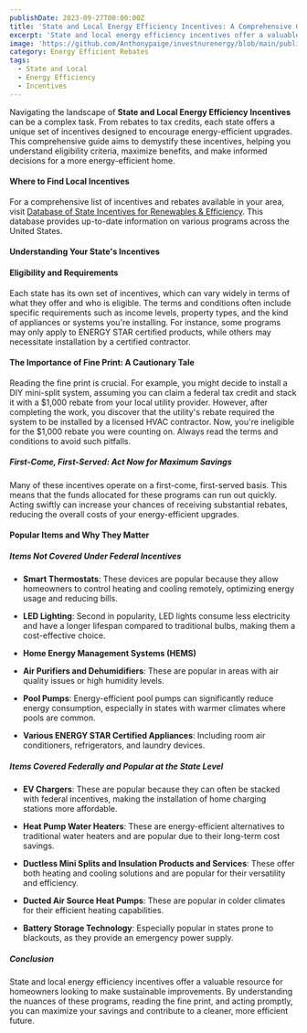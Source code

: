 ```yaml
---
publishDate: 2023-09-27T00:00:00Z
title: 'State and Local Energy Efficiency Incentives: A Comprehensive Guide'
excerpt: 'State and local energy efficiency incentives offer a valuable resource for homeowners looking to make sustainable improvements.'
image: 'https://github.com/Anthonypaige/investnurenergy/blob/main/public/images/cover-art/EER-2-cover-art.png?raw=true'
category: Energy Efficient Rebates
tags:
  - State and Local
  - Energy Efficiency
  - Incentives
---
```


Navigating the landscape of **State and Local Energy Efficiency Incentives** can be a complex task. From rebates to tax credits, each state offers a unique set of incentives designed to encourage energy-efficient upgrades. This comprehensive guide aims to demystify these incentives, helping you understand eligibility criteria, maximize benefits, and make informed decisions for a more energy-efficient home.

#### **Where to Find Local Incentives**

For a comprehensive list of incentives and rebates available in your area, visit [Database of State Incentives for Renewables & Efficiency](DSIRE.org). This database provides up-to-date information on various programs across the United States.

#### **Understanding Your State's Incentives**

#### **Eligibility and Requirements**

Each state has its own set of incentives, which can vary widely in terms of what they offer and who is eligible. The terms and conditions often include specific requirements such as income levels, property types, and the kind of appliances or systems you're installing. For instance, some programs may only apply to ENERGY STAR certified products, while others may necessitate installation by a certified contractor.

#### **The Importance of Fine Print: A Cautionary Tale**

Reading the fine print is crucial. For example, you might decide to install a DIY mini-split system, assuming you can claim a federal tax credit and stack it with a $1,000 rebate from your local utility provider. However, after completing the work, you discover that the utility's rebate required the system to be installed by a licensed HVAC contractor. Now, you're ineligible for the $1,000 rebate you were counting on. Always read the terms and conditions to avoid such pitfalls.

##### **First-Come, First-Served: Act Now for Maximum Savings**

Many of these incentives operate on a first-come, first-served basis. This means that the funds allocated for these programs can run out quickly. Acting swiftly can increase your chances of receiving substantial rebates, reducing the overall costs of your energy-efficient upgrades.

#### **Popular Items and Why They Matter**

##### **Items Not Covered Under Federal Incentives**

- **Smart Thermostats**: These devices are popular because they allow homeowners to control heating and cooling remotely, optimizing energy usage and reducing bills.

- **LED Lighting**: Second in popularity, LED lights consume less electricity and have a longer lifespan compared to traditional bulbs, making them a cost-effective choice.

- **Home Energy Management Systems (HEMS)**

- **Air Purifiers and Dehumidifiers**: These are popular in areas with air quality issues or high humidity levels.

- **Pool Pumps**: Energy-efficient pool pumps can significantly reduce energy consumption, especially in states with warmer climates where pools are common.

- **Various ENERGY STAR Certified Appliances**: Including room air conditioners, refrigerators, and laundry devices.

##### **Items Covered Federally and Popular at the State Level**

- **EV Chargers**: These are popular because they can often be stacked with federal incentives, making the installation of home charging stations more affordable.

- **Heat Pump Water Heaters**: These are energy-efficient alternatives to traditional water heaters and are popular due to their long-term cost savings.

- **Ductless Mini Splits and Insulation Products and Services**: These offer both heating and cooling solutions and are popular for their versatility and efficiency.

- **Ducted Air Source Heat Pumps**: These are popular in colder climates for their efficient heating capabilities.

- **Battery Storage Technology**: Especially popular in states prone to blackouts, as they provide an emergency power supply.

##### **Conclusion**

State and local energy efficiency incentives offer a valuable resource for homeowners looking to make sustainable improvements. By understanding the nuances of these programs, reading the fine print, and acting promptly, you can maximize your savings and contribute to a cleaner, more efficient future.
